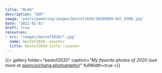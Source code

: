 ```yaml
---
title: "BLAH"
description: "OOF"
image: 'posts/gambling/images/bestof2020/20200909-DSC_0308.jpg'
date: "2021-01-01"
draft: true
resources: 
- src: "images/bestof2020/*.jpg"
  name: bestof2020-:counter
  title: bestof2020-title-:counter
---
```


{{< gallery folder="bestof2020" caption="*My favorite photos of 2020 (see more at *[*spencerchang.photography*](https://www.instagram.com/spencerchang.photography/)*)*" fullWidth=true >}}
